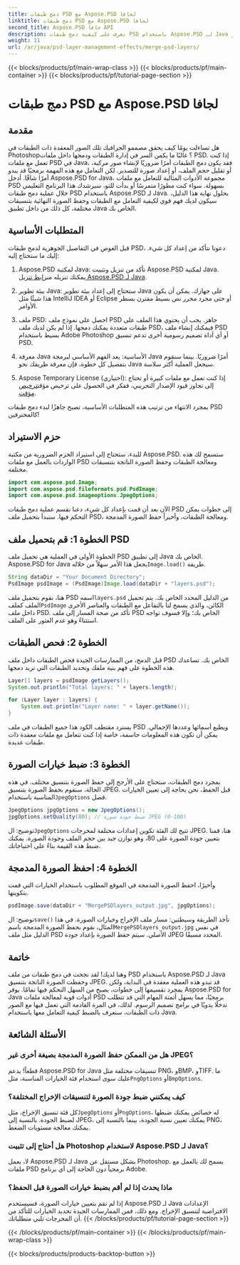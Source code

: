 ```yaml
---
title: دمج طبقات PSD مع Aspose.PSD لجافا
linktitle: دمج طبقات PSD مع Aspose.PSD لجافا
second_title: Aspose.PSD جافا API
description: تعرف على كيفية دمج طبقات PSD باستخدام Aspose.PSD لـ Java من خلال هذا البرنامج التعليمي خطوة بخطوة. مثالي للمطورين الذين يتطلعون إلى أتمتة مهام معالجة الصور.
weight: 11
url: /ar/java/psd-layer-management-effects/merge-psd-layers/
---
```


{{< blocks/products/pf/main-wrap-class >}}
{{< blocks/products/pf/main-container >}}
{{< blocks/products/pf/tutorial-page-section >}}

# دمج طبقات PSD مع Aspose.PSD لجافا

## مقدمة

هل تساءلت يومًا كيف يحقق مصممو الجرافيك تلك الصور المعقدة ذات الطبقات في Photoshop؟ غالبًا ما يكمن السر في إدارة الطبقات ودمجها داخل ملفات PSD. إذا كنت تعمل مع ملفات PSD في Java، فقد يكون دمج الطبقات أمرًا ضروريًا لإنشاء صور مركبة، أو تقليل حجم الملف، أو إعداد صورة للتصدير. لكن التعامل مع هذه المهمة برمجيًا قد يبدو أمرًا شاقًا. أدخل Aspose.PSD for Java، مجموعة الأدوات المثالية للتعامل مع ملفات PSD بسهولة. سواء كنت مطورًا متمرسًا أو بدأت للتو، سيرشدك هذا البرنامج التعليمي خلال عملية دمج طبقات PSD باستخدام Aspose.PSD لـ Java. بحلول نهاية هذا الدليل، سيكون لديك فهم قوي لكيفية التعامل مع الطبقات وحفظ الصورة النهائية بتنسيقات مختلفة، كل ذلك من داخل تطبيق Java الخاص بك.

## المتطلبات الأساسية

قبل الغوص في التفاصيل الجوهرية لدمج طبقات PSD، دعونا نتأكد من إعداد كل شيء. إليك ما ستحتاج إليه:

1. Aspose.PSD لمكتبة Java: تأكد من تنزيل وتثبيت Aspose.PSD لمكتبة Java. يمكنك تنزيله من[رابط تنزيل Aspose.PSD لـ Java](https://releases.aspose.com/psd/java/).

2. بيئة تطوير Java: ستحتاج إلى إعداد بيئة تطوير Java على جهازك. يمكن أن يكون هذا شيئًا مثل IntelliJ IDEA أو Eclipse أو حتى مجرد محرر نص بسيط مقترن بسطر الأوامر.

3. ملف PSD: احصل على نموذج ملف PSD جاهز. يجب أن يحتوي هذا الملف على طبقات متعددة يمكنك دمجها. إذا لم يكن لديك ملف PSD، فيمكنك إنشاء ملف PSD بسيط باستخدام Adobe Photoshop أو أي أداة تصميم رسومية أخرى تدعم تنسيق PSD.

4. معرفة Java الأساسية: يعد الفهم الأساسي لبرمجة Java أمرًا ضروريًا. بينما سنقوم بتفصيل كل خطوة، فإن معرفة طريقك نحو Java سيجعل العملية أكثر سلاسة.

5.  Aspose Temporary License (اختياري): إذا كنت تعمل مع ملفات كبيرة أو تحتاج إلى تجاوز قيود الإصدار التجريبي، ففكر في الحصول على ترخيص مؤقت[ترخيص مؤقت](https://purchase.aspose.com/temporary-license/).

بمجرد الانتهاء من ترتيب هذه المتطلبات الأساسية، تصبح جاهزًا لبدء دمج طبقات PSD كالمحترفين!

## حزم الاستيراد

للبدء، ستحتاج إلى استيراد الحزم الضرورية من مكتبة Aspose.PSD. ستسمح لك هذه الواردات بالعمل مع ملفات PSD ومعالجة الطبقات وحفظ الصورة الناتجة بتنسيقات مختلفة.

```java
import com.aspose.psd.Image;
import com.aspose.psd.fileformats.psd.PsdImage;
import com.aspose.psd.imageoptions.JpegOptions;
```

الآن بعد أن قمت بإعداد كل شيء، دعنا نقسم عملية دمج طبقات PSD إلى خطوات يمكن التحكم فيها. سنبدأ بتحميل ملف PSD، ومعالجة الطبقات، وأخيراً حفظ الصورة المدمجة.

## الخطوة 1: قم بتحميل ملف PSD

 الخطوة الأولى في العملية هي تحميل ملف PSD إلى تطبيق Java الخاص بك. Aspose.PSD for Java يجعل هذا الأمر سهلاً من خلاله`Image.load()` طريقة.

```java
String dataDir = "Your Document Directory";
PsdImage psdImage = (PsdImage)Image.load(dataDir + "layers.psd");
```

 هنا، نقوم بتحميل ملف PSD اسمه`layers.psd` من الدليل المحدد الخاص بك. يتم تحميل الملف كملف`PsdImage` الكائن، والذي يسمح لنا بالتفاعل مع الطبقات والعناصر الأخرى داخل ملف PSD. تأكد من صحة المسار إلى ملف PSD الخاص بك؛ وإلا فسوف تواجه استثناءً وهو عدم العثور على الملف.

## الخطوة 2: فحص الطبقات

قبل الدمج، من الممارسات الجيدة فحص الطبقات داخل ملف PSD الخاص بك. تساعدك هذه الخطوة على فهم بنية ملفك وتحديد الطبقات التي تريد دمجها.

```java
Layer[] layers = psdImage.getLayers();
System.out.println("Total layers: " + layers.length);

for (Layer layer : layers) {
    System.out.println("Layer name: " + layer.getName());
}
```

يسترد مقتطف الكود هذا جميع الطبقات في ملف PSD ويطبع أسمائها وعددها الإجمالي. يمكن أن تكون هذه المعلومات حاسمة، خاصة إذا كنت تتعامل مع ملفات معقدة ذات طبقات عديدة.

## الخطوة 3: ضبط خيارات الصورة

 بمجرد دمج الطبقات، ستحتاج على الأرجح إلى حفظ الصورة بتنسيق مختلف. في هذه الحالة، سنقوم بحفظ الصورة بتنسيق JPEG. قبل الحفظ، نحن بحاجة إلى تعيين الخيارات المناسبة باستخدام`JpegOptions` فصل.

```java
JpegOptions jpgOptions = new JpegOptions();
jpgOptions.setQuality(80); // ضبط جودة صورة JPEG (0-100)
```

توضيح:
 ال`JpegOptions` تتيح لك الفئة تكوين إعدادات مختلفة لمخرجات JPEG. هنا، قمنا بتعيين جودة الصورة على 80، وهو توازن جيد بين حجم الملف وجودة الصورة. يمكنك ضبط هذه القيمة بناءً على احتياجاتك.

## الخطوة 4: احفظ الصورة المدمجة

وأخيرًا، احفظ الصورة المدمجة في الموقع المطلوب باستخدام الخيارات التي قمت بتكوينها.

```java
psdImage.save(dataDir + "MergePSDlayers_output.jpg", jpgOptions);
```

توضيح:
 ال`save()` تأخذ الطريقة وسيطتين: مسار ملف الإخراج وخيارات الصورة. في هذا المثال، نقوم بحفظ الصورة المدمجة باسم`MergePSDlayers_output.jpg` في نفس الدليل مثل ملف PSD الأصلي. سيتم حفظ الصورة بإعداد جودة JPEG المحدد مسبقًا.

## خاتمة

وهنا لديك! لقد نجحت في دمج طبقات من ملف PSD باستخدام Aspose.PSD لـ Java وحفظت الصورة الناتجة بتنسيق JPEG. قد تبدو هذه العملية معقدة في البداية، ولكن بمجرد تقسيمها إلى خطوات، يصبح من السهل التحكم فيها تمامًا. يوفر Aspose.PSD for Java أدوات قوية لمعالجة ملفات PSD برمجيًا، مما يسهل أتمتة المهام التي قد تتطلب تدخلًا يدويًا في برامج تصميم الرسوم. لذلك، في المرة القادمة التي تعمل فيها مع الصور ذات الطبقات، ستعرف بالضبط كيفية التعامل معها باستخدام Java.

## الأسئلة الشائعة

### هل من الممكن حفظ الصورة المدمجة بصيغة أخرى غير JPEG؟
قطعاً! يدعم Aspose.PSD for Java تنسيقات مختلفة مثل PNG، وBMP، وTIFF. ما عليك سوى استخدام فئة الخيارات المناسبة، مثل`PngOptions` أو`BmpOptions`.

### كيف يمكنني ضبط جودة الصورة لتنسيقات الإخراج المختلفة؟
 كل فئة تنسيق الإخراج، مثل`JpegOptions` أو`PngOptions`، له خصائص يمكنك ضبطها لضبط الجودة. بالنسبة إلى JPEG، يمكنك تعيين نسبة الجودة، بينما بالنسبة إلى PNG، يمكنك معالجة مستويات الضغط.

### هل أحتاج إلى تثبيت Photoshop لاستخدام Aspose.PSD لـ Java؟
لا، يعمل Aspose.PSD لـ Java بشكل مستقل عن Photoshop. يسمح لك بالعمل مع ملفات PSD برمجياً دون الحاجة إلى أي برنامج Adobe.

### ماذا يحدث إذا لم أقم بضبط خيارات الصورة قبل الحفظ؟
إذا لم تقم بتعيين خيارات الصورة، فسيستخدم Aspose.PSD لـ Java الإعدادات الافتراضية لتنسيق الإخراج. ومع ذلك، فمن الممارسات الجيدة تحديد الخيارات للتأكد من أن المخرجات تلبي متطلباتك.
{{< /blocks/products/pf/tutorial-page-section >}}

{{< /blocks/products/pf/main-container >}}
{{< /blocks/products/pf/main-wrap-class >}}

{{< blocks/products/products-backtop-button >}}

